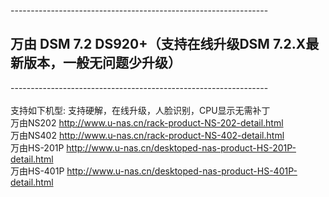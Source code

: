 ----------------------------------------------------------------<br /><h2>万由 DSM 7.2 DS920+（支持在线升级DSM 7.2.X最新版本，一般无问题少升级）</h2>----------------------------------------------------------------<br /><br />支持如下机型: 支持硬解，在线升级，人脸识别，CPU显示无需补丁<br />万由NS202 http://www.u-nas.cn/rack-product-NS-202-detail.html<br />万由NS402 http://www.u-nas.cn/rack-product-NS-402-detail.html<br />万由HS-201P http://www.u-nas.cn/desktoped-nas-product-HS-201P-detail.html<br />万由HS-401P http://www.u-nas.cn/desktoped-nas-product-HS-401P-detail.html<br />
